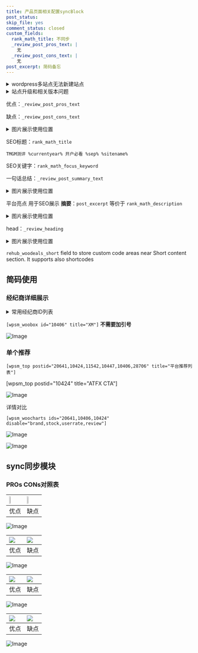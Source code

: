 ```yaml
---
title: 产品页面相关配置syncBlock
post_status: 
skip_file: yes
comment_status: closed
custom_fields:
  rank_math_title: 不同步
  _review_post_pros_text: |
    无
  _review_post_cons_text: |
    无
post_excerpt: 简码备忘
---
```

<details><summary>wordpress多站点无法新建站点</summary>

<li>和报错需要清理cookies一样的原因</li>
<li>wp-config.php里面<code>define( 'SUBDOMAIN_INSTALL', false );//子域名安装</code></li>
<li>新建子站点是用<code>define( 'SUBDOMAIN_INSTALL', true);//子域名安装</code> 完成以后，改成<code>false</code></li>
</details>

<details><summary>站点升级和相关版本问题</summary>

<p>wordpress：5.9.9
woocommerce：7.5.1
出现问题的地方：主题选项里面>><strong>Product layout >>compact style</strong></p>
<p>如何出现没有用过的字段 导致无法保存。先导出配置 然后进行修改，后面再次恢复即可。</p>
<p>出现部分字段无法显示时，需要返回默认布局后，对产品进行保存就好了。</p>
<p></p>
</details>

优点：`_review_post_pros_text`

缺点：`_review_post_cons_text`

<details><summary>图片展示使用位置</summary>

<img src="https://prod-files-secure.s3.us-west-2.amazonaws.com/39ed1227-6d7d-4570-be36-9ccd4a2c4241/f51d3d83-55d4-4bdf-9604-f37ec77ab556/Untitled.png?X-Amz-Algorithm=AWS4-HMAC-SHA256&X-Amz-Content-Sha256=UNSIGNED-PAYLOAD&X-Amz-Credential=ASIAZI2LB466U6HJXFIV%2F20250903%2Fus-west-2%2Fs3%2Faws4_request&X-Amz-Date=20250903T225522Z&X-Amz-Expires=3600&X-Amz-Security-Token=IQoJb3JpZ2luX2VjEOb%2F%2F%2F%2F%2F%2F%2F%2F%2F%2FwEaCXVzLXdlc3QtMiJHMEUCIHymcA29DDCef2UHXOrXVKFGK6x%2B1LnG%2FOwXqSSu%2FsrtAiEAiFoEwDQ9gEoSOeomf54FNrSIu22v4m3sImHWK%2FyXKyIq%2FwMITxAAGgw2Mzc0MjMxODM4MDUiDIX0SuhBpt09OgWisircA3SLvFJWLzJjfOWhzQUMk4pt0cCofp6gZiIuJpKk9%2Btt4o3TxIyRDxufb2JQL2EPVrrE22dFeaP8rIDs9yaisuIpBs4AitZfrh7pTAvc0RmzK3u%2B98%2FxrMGfLfCONtq%2BStq4SVsYVW%2FCbJqSPlti%2BuhLUbuxiGvRyZjwlS%2BpyVfm5uN51pzSIfemZtjtYQkrL%2BmgiKEMCcwoueqWoJpcgDgQCeijeyf3OnDB3m6ZAMtk6rSlJjUm8N9H5IRO8XcKhc166ZByEZdLZelrXSLGty619QXbgbxNTsiyhP1qsgeQ7AHEgmukIt%2F8JwGlWGJKrN6U2o1hfIRtguyrvOb19RAPcCt01dvA2WSpgVw%2Bf3wjm%2BishnVKG6HLz9ARhw0dbKRrIM1wfH2kjbYfTglwtq9BjP76PVZURPOHMfblqODyMKY9Ou%2F8KWFzmlDB7y8iI8wbdaoo1zCoX2lTdcSiUrQMWZVai70rFHugUXwHkPJaQnonCgrtffb%2BBCt3zRc8D5350BMz8u2J0%2BbTyT%2FQATkKjbt%2FFpyD306g6ScsvzHe3L%2BO7ZxlQXGxbNJIAX0dYxgUvyXwZtle0z3g90aA5eLXSZYDsPnBBrArpsuu9mOUjDSi3WHvJTOqHsOBMLH14sUGOqUBXZl2AgBmz4jqjUHsmrn5qbEOr2CtH0ZAzz0cX9oSJ30Ec%2BTPgxv2Vi72AGyOK6Yg%2FfjDYoMEjaUx6lRDNRJMUkoqTuSX5azVJYW4p5%2BtUDTo4q6ECLWkYgaYv0wStrRcOPiSLpXHp%2BJOE36mqoxZhoyecwy9a75KLFeBm%2BaJwSZrKxHZ2FCCOCtFlHomNUEKO%2BL9D2MehUqWFGP1PGtOXsOWNJBc&X-Amz-Signature=0c9659f37ffba9a81622b9074b38c6bf6cb0bc6a441dfbab9beabe611f52adde&X-Amz-SignedHeaders=host&x-amz-checksum-mode=ENABLED&x-id=GetObject" alt="Image">
</details>

SEO标题：`rank_math_title`

`TMGM测评 %currentyear% 开户必看 %sep% %sitename%`

SEO关键字：`rank_math_focus_keyword`

一句话总结：`_review_post_summary_text`

<details><summary>图片展示使用位置</summary>

<img src="https://prod-files-secure.s3.us-west-2.amazonaws.com/39ed1227-6d7d-4570-be36-9ccd4a2c4241/4b96a922-296c-4f4e-8630-d1c870cbce01/Untitled.png?X-Amz-Algorithm=AWS4-HMAC-SHA256&X-Amz-Content-Sha256=UNSIGNED-PAYLOAD&X-Amz-Credential=ASIAZI2LB4662ZV6L224%2F20250903%2Fus-west-2%2Fs3%2Faws4_request&X-Amz-Date=20250903T225522Z&X-Amz-Expires=3600&X-Amz-Security-Token=IQoJb3JpZ2luX2VjEOb%2F%2F%2F%2F%2F%2F%2F%2F%2F%2FwEaCXVzLXdlc3QtMiJGMEQCIHGVsPAEiGSGiNJ5w0H3ZoDuuENi%2BZqFupIvkfaPfYfOAiA1pdi%2FL1%2BjDMe8ajme%2B%2BeLMbOz%2F2eGEFPZpc5T0C0xEyr%2FAwhPEAAaDDYzNzQyMzE4MzgwNSIMOyu3m3GUwcMxKVQzKtwDBMsTcQ7elir0tI%2FFIia9lynwhIbMMh8jkf3Jn5tT%2BMZ05Ui4C%2FvS9darcG8MSQMed6WOm71TnANqMRLm2axG2KS6bZNPTTq1mWfBSlVF60ShW%2BV%2BvN3VNB%2Fd1nS5rn0siDModEWl2Oc0agU8CtRR3Vdoqjcyl%2FZNnNsuDTf12KR6b7JEcGbZRoDHdym2w8Vvwn3Hi1U7KNDqjy1mQvPgUIMoTIqkiQGjfZ166bPpJeNY1a0sNKdDiGrvW%2BsTqJpDNcoZIzl%2F%2BuhGHX8t9pMbQ58YpXpibvZWXDzY7JUVi7x6KUA1SMvUML9R236wptLAy7GtzSV0QuYY84VN7%2FWk4ZAOy8J4uqNcV7XOIWUn9vEE8o2uCBMCIZ7QBRyVPikjwcngV17cLg8oBTp3mOfHfBrO4NycD6vbTU1KgWuk%2FCbcrbYWvqZVilx9aIyuphC4lSWXumsMFTh5urSLLnxsIKoEDzJnK8Kq9zBCB1zlHgv90txkOSX8qBbubr48hCAtJk6nG1Nc1f5TXZ28DFnBhAoaNAakHhRU8lscEvSI3H1xl%2FFEiD0xWqellv6E%2BK2fsBWcFjBYTl%2F%2BUZ9B7VQ%2B5CWgf0ZTKgGeq5xtCqTjEaTFraokF2b4SJeDhkQw9%2FTixQY6pgHtFDHtia7ZiaHxOQtikj4APK8066fjQjflv3E41zDSGPg96KlR87V%2FP%2FEjuWYXKkikSlyw8Lx4YTRkMBJ3VtwPWTv5ScjUpbFb51amDnRnHFvM6g8owXQH7VAEpDkbfuVBDbtOTJP%2Fne%2F8u4KffJKXK5ZuKx07X%2BFoKfwY0yf0mGGWjldWm1i3iVBJgWjhZlu0sIGOxpLv6P2SK39n4hMgBi6NtUiX&X-Amz-Signature=26333785c09ccf6ce3a30dc8302ba52d254ea0d480eef29dbd668be734bedb51&X-Amz-SignedHeaders=host&x-amz-checksum-mode=ENABLED&x-id=GetObject" alt="Image">
</details>

平台亮点 用于SEO展示 **摘要**：`post_excerpt`  等价于 `rank_math_description`

<details><summary>图片展示使用位置</summary>

<img src="https://prod-files-secure.s3.us-west-2.amazonaws.com/39ed1227-6d7d-4570-be36-9ccd4a2c4241/1ee11f63-b60a-4dfe-a7a7-d58ff23b5d88/Untitled.png?X-Amz-Algorithm=AWS4-HMAC-SHA256&X-Amz-Content-Sha256=UNSIGNED-PAYLOAD&X-Amz-Credential=ASIAZI2LB466TSSX7Z3L%2F20250903%2Fus-west-2%2Fs3%2Faws4_request&X-Amz-Date=20250903T225522Z&X-Amz-Expires=3600&X-Amz-Security-Token=IQoJb3JpZ2luX2VjEOb%2F%2F%2F%2F%2F%2F%2F%2F%2F%2FwEaCXVzLXdlc3QtMiJIMEYCIQD86YtFnAuqWLyC6crGKYvKfMRqKK4lnM5P0LYbhKaEBgIhANQBzzOEvCrMrNX7PiVLta69hWnxS6FT22XcJTW5KYwjKv8DCE8QABoMNjM3NDIzMTgzODA1IgxF3g8%2B98iK0Duaelsq3AMmXPbcT6LDlPz5WGb0S86tTe3wWNKu%2FaNUyWLmYT4uvzjP%2F9GqhKGWbBtyPFT1lqKcW5sbh76DfLn%2Fz8CzcO6%2B9JY1ePESt0OdvkOBJtWtuPhjMAJ4lO2UaKjG8NiZhkWvB3ftvSkwM9sJJ89JQ0Ph7Cl%2BmGl776Hvpuv6H5FikN5SG%2BOiKPJFXYbnH3U5XLxwghBWLj%2B2NlhLLX%2F5M1x84gr2t%2BoO7jzsgc%2BMKD7e4%2BhIB1mJeTvNgojpZ4tL803q%2FXKK7d78%2FxRnZHTMKNbrP4bXdmaL%2FUEqnT%2BpkN2QV42EmpjX4Pvgt1eTzbqnlCI4cF1Isq7WNi1yVD%2FjcIDV1PkL%2Blxe7lFHhmqT%2F0ILvpYgVpwdsIqD6pZG3E%2F5lZWp%2BEI16Dtmevz0VPifW855pftHiaGmNXFzlA8sFkTJdenvOiCASQa1ECRiJhP39Its6OvU705ELo%2FHirDNiNF0MhyJnqMDw%2FLcJI0Qhzq%2FPNXmB2LzXH2p2YCEdKFUUDDA4I3NqtZrcLuzKOcdLXBf5jEz3M778H3HG4DRVkmrjTxrljQdxOgoW0NgPW%2Fh7oxaZrwQnIRAMZ9Kto0JyUg05afU0%2BUMBIUDz5AfU9dxXFmIK2mL6KJC47BcsjDI9eLFBjqkARjsZuawdvveNMG2iOlukGBqmJO4iyMEI%2BDUyAcwzRBSPi%2Fg1yKVa%2BTuF2WeFkEJx%2Bp6y4ba19ILt%2FH3Dom2rlJihZuyEYuA7hz9fGL1hAlHe2rWo%2FK5MEJnOUhW5IDC06HHUMI9GkLhqpigEuZg4x1mSD7mk60T9uloLq5PusypWKUgsCBobfoX%2F1%2FeglFKOgFUNQcfqYpbOst0Ydz4UYHG99%2F8&X-Amz-Signature=7659ce15bc08092ad78f6482427f3b358a024e72d43c5b99acfe51e9f2b427f1&X-Amz-SignedHeaders=host&x-amz-checksum-mode=ENABLED&x-id=GetObject" alt="Image">
<img src="https://prod-files-secure.s3.us-west-2.amazonaws.com/39ed1227-6d7d-4570-be36-9ccd4a2c4241/ad4118b5-78d8-4fbe-801e-3b29b5d99c01/Untitled.png?X-Amz-Algorithm=AWS4-HMAC-SHA256&X-Amz-Content-Sha256=UNSIGNED-PAYLOAD&X-Amz-Credential=ASIAZI2LB466TSSX7Z3L%2F20250903%2Fus-west-2%2Fs3%2Faws4_request&X-Amz-Date=20250903T225522Z&X-Amz-Expires=3600&X-Amz-Security-Token=IQoJb3JpZ2luX2VjEOb%2F%2F%2F%2F%2F%2F%2F%2F%2F%2FwEaCXVzLXdlc3QtMiJIMEYCIQD86YtFnAuqWLyC6crGKYvKfMRqKK4lnM5P0LYbhKaEBgIhANQBzzOEvCrMrNX7PiVLta69hWnxS6FT22XcJTW5KYwjKv8DCE8QABoMNjM3NDIzMTgzODA1IgxF3g8%2B98iK0Duaelsq3AMmXPbcT6LDlPz5WGb0S86tTe3wWNKu%2FaNUyWLmYT4uvzjP%2F9GqhKGWbBtyPFT1lqKcW5sbh76DfLn%2Fz8CzcO6%2B9JY1ePESt0OdvkOBJtWtuPhjMAJ4lO2UaKjG8NiZhkWvB3ftvSkwM9sJJ89JQ0Ph7Cl%2BmGl776Hvpuv6H5FikN5SG%2BOiKPJFXYbnH3U5XLxwghBWLj%2B2NlhLLX%2F5M1x84gr2t%2BoO7jzsgc%2BMKD7e4%2BhIB1mJeTvNgojpZ4tL803q%2FXKK7d78%2FxRnZHTMKNbrP4bXdmaL%2FUEqnT%2BpkN2QV42EmpjX4Pvgt1eTzbqnlCI4cF1Isq7WNi1yVD%2FjcIDV1PkL%2Blxe7lFHhmqT%2F0ILvpYgVpwdsIqD6pZG3E%2F5lZWp%2BEI16Dtmevz0VPifW855pftHiaGmNXFzlA8sFkTJdenvOiCASQa1ECRiJhP39Its6OvU705ELo%2FHirDNiNF0MhyJnqMDw%2FLcJI0Qhzq%2FPNXmB2LzXH2p2YCEdKFUUDDA4I3NqtZrcLuzKOcdLXBf5jEz3M778H3HG4DRVkmrjTxrljQdxOgoW0NgPW%2Fh7oxaZrwQnIRAMZ9Kto0JyUg05afU0%2BUMBIUDz5AfU9dxXFmIK2mL6KJC47BcsjDI9eLFBjqkARjsZuawdvveNMG2iOlukGBqmJO4iyMEI%2BDUyAcwzRBSPi%2Fg1yKVa%2BTuF2WeFkEJx%2Bp6y4ba19ILt%2FH3Dom2rlJihZuyEYuA7hz9fGL1hAlHe2rWo%2FK5MEJnOUhW5IDC06HHUMI9GkLhqpigEuZg4x1mSD7mk60T9uloLq5PusypWKUgsCBobfoX%2F1%2FeglFKOgFUNQcfqYpbOst0Ydz4UYHG99%2F8&X-Amz-Signature=e70923f0ea1038e874600074e377e50ff82d80819af24f4eb828b90d0f875df8&X-Amz-SignedHeaders=host&x-amz-checksum-mode=ENABLED&x-id=GetObject" alt="Image">
<img src="https://prod-files-secure.s3.us-west-2.amazonaws.com/39ed1227-6d7d-4570-be36-9ccd4a2c4241/a38cf7c9-a79c-4b64-9e94-13589fe0758b/Untitled.png?X-Amz-Algorithm=AWS4-HMAC-SHA256&X-Amz-Content-Sha256=UNSIGNED-PAYLOAD&X-Amz-Credential=ASIAZI2LB466TSSX7Z3L%2F20250903%2Fus-west-2%2Fs3%2Faws4_request&X-Amz-Date=20250903T225522Z&X-Amz-Expires=3600&X-Amz-Security-Token=IQoJb3JpZ2luX2VjEOb%2F%2F%2F%2F%2F%2F%2F%2F%2F%2FwEaCXVzLXdlc3QtMiJIMEYCIQD86YtFnAuqWLyC6crGKYvKfMRqKK4lnM5P0LYbhKaEBgIhANQBzzOEvCrMrNX7PiVLta69hWnxS6FT22XcJTW5KYwjKv8DCE8QABoMNjM3NDIzMTgzODA1IgxF3g8%2B98iK0Duaelsq3AMmXPbcT6LDlPz5WGb0S86tTe3wWNKu%2FaNUyWLmYT4uvzjP%2F9GqhKGWbBtyPFT1lqKcW5sbh76DfLn%2Fz8CzcO6%2B9JY1ePESt0OdvkOBJtWtuPhjMAJ4lO2UaKjG8NiZhkWvB3ftvSkwM9sJJ89JQ0Ph7Cl%2BmGl776Hvpuv6H5FikN5SG%2BOiKPJFXYbnH3U5XLxwghBWLj%2B2NlhLLX%2F5M1x84gr2t%2BoO7jzsgc%2BMKD7e4%2BhIB1mJeTvNgojpZ4tL803q%2FXKK7d78%2FxRnZHTMKNbrP4bXdmaL%2FUEqnT%2BpkN2QV42EmpjX4Pvgt1eTzbqnlCI4cF1Isq7WNi1yVD%2FjcIDV1PkL%2Blxe7lFHhmqT%2F0ILvpYgVpwdsIqD6pZG3E%2F5lZWp%2BEI16Dtmevz0VPifW855pftHiaGmNXFzlA8sFkTJdenvOiCASQa1ECRiJhP39Its6OvU705ELo%2FHirDNiNF0MhyJnqMDw%2FLcJI0Qhzq%2FPNXmB2LzXH2p2YCEdKFUUDDA4I3NqtZrcLuzKOcdLXBf5jEz3M778H3HG4DRVkmrjTxrljQdxOgoW0NgPW%2Fh7oxaZrwQnIRAMZ9Kto0JyUg05afU0%2BUMBIUDz5AfU9dxXFmIK2mL6KJC47BcsjDI9eLFBjqkARjsZuawdvveNMG2iOlukGBqmJO4iyMEI%2BDUyAcwzRBSPi%2Fg1yKVa%2BTuF2WeFkEJx%2Bp6y4ba19ILt%2FH3Dom2rlJihZuyEYuA7hz9fGL1hAlHe2rWo%2FK5MEJnOUhW5IDC06HHUMI9GkLhqpigEuZg4x1mSD7mk60T9uloLq5PusypWKUgsCBobfoX%2F1%2FeglFKOgFUNQcfqYpbOst0Ydz4UYHG99%2F8&X-Amz-Signature=118a17a6ab67c9ecdb8ae9ae52826732443f98c8f1948d8f7632fb4f7bdf6479&X-Amz-SignedHeaders=host&x-amz-checksum-mode=ENABLED&x-id=GetObject" alt="Image">
<img src="https://prod-files-secure.s3.us-west-2.amazonaws.com/39ed1227-6d7d-4570-be36-9ccd4a2c4241/7da6fc1e-d2ac-42ae-8c75-cb5749aa18f6/Untitled.png?X-Amz-Algorithm=AWS4-HMAC-SHA256&X-Amz-Content-Sha256=UNSIGNED-PAYLOAD&X-Amz-Credential=ASIAZI2LB466TSSX7Z3L%2F20250903%2Fus-west-2%2Fs3%2Faws4_request&X-Amz-Date=20250903T225522Z&X-Amz-Expires=3600&X-Amz-Security-Token=IQoJb3JpZ2luX2VjEOb%2F%2F%2F%2F%2F%2F%2F%2F%2F%2FwEaCXVzLXdlc3QtMiJIMEYCIQD86YtFnAuqWLyC6crGKYvKfMRqKK4lnM5P0LYbhKaEBgIhANQBzzOEvCrMrNX7PiVLta69hWnxS6FT22XcJTW5KYwjKv8DCE8QABoMNjM3NDIzMTgzODA1IgxF3g8%2B98iK0Duaelsq3AMmXPbcT6LDlPz5WGb0S86tTe3wWNKu%2FaNUyWLmYT4uvzjP%2F9GqhKGWbBtyPFT1lqKcW5sbh76DfLn%2Fz8CzcO6%2B9JY1ePESt0OdvkOBJtWtuPhjMAJ4lO2UaKjG8NiZhkWvB3ftvSkwM9sJJ89JQ0Ph7Cl%2BmGl776Hvpuv6H5FikN5SG%2BOiKPJFXYbnH3U5XLxwghBWLj%2B2NlhLLX%2F5M1x84gr2t%2BoO7jzsgc%2BMKD7e4%2BhIB1mJeTvNgojpZ4tL803q%2FXKK7d78%2FxRnZHTMKNbrP4bXdmaL%2FUEqnT%2BpkN2QV42EmpjX4Pvgt1eTzbqnlCI4cF1Isq7WNi1yVD%2FjcIDV1PkL%2Blxe7lFHhmqT%2F0ILvpYgVpwdsIqD6pZG3E%2F5lZWp%2BEI16Dtmevz0VPifW855pftHiaGmNXFzlA8sFkTJdenvOiCASQa1ECRiJhP39Its6OvU705ELo%2FHirDNiNF0MhyJnqMDw%2FLcJI0Qhzq%2FPNXmB2LzXH2p2YCEdKFUUDDA4I3NqtZrcLuzKOcdLXBf5jEz3M778H3HG4DRVkmrjTxrljQdxOgoW0NgPW%2Fh7oxaZrwQnIRAMZ9Kto0JyUg05afU0%2BUMBIUDz5AfU9dxXFmIK2mL6KJC47BcsjDI9eLFBjqkARjsZuawdvveNMG2iOlukGBqmJO4iyMEI%2BDUyAcwzRBSPi%2Fg1yKVa%2BTuF2WeFkEJx%2Bp6y4ba19ILt%2FH3Dom2rlJihZuyEYuA7hz9fGL1hAlHe2rWo%2FK5MEJnOUhW5IDC06HHUMI9GkLhqpigEuZg4x1mSD7mk60T9uloLq5PusypWKUgsCBobfoX%2F1%2FeglFKOgFUNQcfqYpbOst0Ydz4UYHG99%2F8&X-Amz-Signature=7f93f9ad0f5f495f878d852cfdb58008f914f55d9e3554ab25c57d65f1a72be8&X-Amz-SignedHeaders=host&x-amz-checksum-mode=ENABLED&x-id=GetObject" alt="Image">
<img src="https://prod-files-secure.s3.us-west-2.amazonaws.com/39ed1227-6d7d-4570-be36-9ccd4a2c4241/7e97f40a-eaee-47f5-b2f9-475f96808fa7/Untitled.png?X-Amz-Algorithm=AWS4-HMAC-SHA256&X-Amz-Content-Sha256=UNSIGNED-PAYLOAD&X-Amz-Credential=ASIAZI2LB466TSSX7Z3L%2F20250903%2Fus-west-2%2Fs3%2Faws4_request&X-Amz-Date=20250903T225522Z&X-Amz-Expires=3600&X-Amz-Security-Token=IQoJb3JpZ2luX2VjEOb%2F%2F%2F%2F%2F%2F%2F%2F%2F%2FwEaCXVzLXdlc3QtMiJIMEYCIQD86YtFnAuqWLyC6crGKYvKfMRqKK4lnM5P0LYbhKaEBgIhANQBzzOEvCrMrNX7PiVLta69hWnxS6FT22XcJTW5KYwjKv8DCE8QABoMNjM3NDIzMTgzODA1IgxF3g8%2B98iK0Duaelsq3AMmXPbcT6LDlPz5WGb0S86tTe3wWNKu%2FaNUyWLmYT4uvzjP%2F9GqhKGWbBtyPFT1lqKcW5sbh76DfLn%2Fz8CzcO6%2B9JY1ePESt0OdvkOBJtWtuPhjMAJ4lO2UaKjG8NiZhkWvB3ftvSkwM9sJJ89JQ0Ph7Cl%2BmGl776Hvpuv6H5FikN5SG%2BOiKPJFXYbnH3U5XLxwghBWLj%2B2NlhLLX%2F5M1x84gr2t%2BoO7jzsgc%2BMKD7e4%2BhIB1mJeTvNgojpZ4tL803q%2FXKK7d78%2FxRnZHTMKNbrP4bXdmaL%2FUEqnT%2BpkN2QV42EmpjX4Pvgt1eTzbqnlCI4cF1Isq7WNi1yVD%2FjcIDV1PkL%2Blxe7lFHhmqT%2F0ILvpYgVpwdsIqD6pZG3E%2F5lZWp%2BEI16Dtmevz0VPifW855pftHiaGmNXFzlA8sFkTJdenvOiCASQa1ECRiJhP39Its6OvU705ELo%2FHirDNiNF0MhyJnqMDw%2FLcJI0Qhzq%2FPNXmB2LzXH2p2YCEdKFUUDDA4I3NqtZrcLuzKOcdLXBf5jEz3M778H3HG4DRVkmrjTxrljQdxOgoW0NgPW%2Fh7oxaZrwQnIRAMZ9Kto0JyUg05afU0%2BUMBIUDz5AfU9dxXFmIK2mL6KJC47BcsjDI9eLFBjqkARjsZuawdvveNMG2iOlukGBqmJO4iyMEI%2BDUyAcwzRBSPi%2Fg1yKVa%2BTuF2WeFkEJx%2Bp6y4ba19ILt%2FH3Dom2rlJihZuyEYuA7hz9fGL1hAlHe2rWo%2FK5MEJnOUhW5IDC06HHUMI9GkLhqpigEuZg4x1mSD7mk60T9uloLq5PusypWKUgsCBobfoX%2F1%2FeglFKOgFUNQcfqYpbOst0Ydz4UYHG99%2F8&X-Amz-Signature=0177ebcc2867373147fe85b8a00af9828949ca80c95601bbbd27db0e2405ef62&X-Amz-SignedHeaders=host&x-amz-checksum-mode=ENABLED&x-id=GetObject" alt="Image">
</details>

head：`_review_heading`

<details><summary>图片展示使用位置</summary>

<img src="https://prod-files-secure.s3.us-west-2.amazonaws.com/39ed1227-6d7d-4570-be36-9ccd4a2c4241/3a4650ad-9887-415c-889a-edd51fa54f27/Untitled.png?X-Amz-Algorithm=AWS4-HMAC-SHA256&X-Amz-Content-Sha256=UNSIGNED-PAYLOAD&X-Amz-Credential=ASIAZI2LB466XJB4J4KH%2F20250903%2Fus-west-2%2Fs3%2Faws4_request&X-Amz-Date=20250903T225523Z&X-Amz-Expires=3600&X-Amz-Security-Token=IQoJb3JpZ2luX2VjEOb%2F%2F%2F%2F%2F%2F%2F%2F%2F%2FwEaCXVzLXdlc3QtMiJHMEUCIEFQBKkM364ShAKPFR7ds2KHNFhwywhFMQ6AMrmKGtO%2FAiEAyUaahrkhXI5pSg%2FecU%2FF605eSq8ebg9wCvVeR1hj14Iq%2FwMITxAAGgw2Mzc0MjMxODM4MDUiDAk50H1ZZSq3PiAAUyrcA3Kbg4ypwgDeIDlyvcou0J1A58J2lRVppcdvOmMpsd2v8zlt7%2FCyl67a6%2BTEZUw9YGlavqAQtVt3knPsDCH2w8Fsp2HYtX5WqRbw3IkeCr52dDOKJ0lyEax7QUVBJZLwf5P%2Fnb1ABq8XLIrX4N%2BBQFZ8MxrmBExem1nBFtvpRfMzWD5z16VRPCkx9Y39mY9h7SbFCW8QlBmWStG3nuWLGy9PrnqH%2Bdk6jGk9bok9HqKHXsXClA3oSicedtbzKAl8vKSCUSjo5ms434wQnERyyA2afubrLdowDtzUNnxLoMJPjqnj6JZ4teA%2FP40mhmBEoG0TmLNz4gIYqTxFTJDV0%2FweFlWRLPQDl4ncxPDgWA7EHi2LqyIF2GsNvXzXjUzE%2B6hfIvcguZzvubs9kcXqJAkRzSzfFW12iuHZTaqOptp3uHmgOpt3Y0RMIhmIhTXUIarwuAEAHdlA7G%2FfnNZok3oDfb3nRqfXgLyK2hdc%2B%2B3PCfbffoP7wrALQLuzp1kejLESVg6gbQ0aDv6eLCzZcgpTBgz0PP3Yf5tbrNSrE0i9nJ%2BSgbSBkGedIQQ%2BSSmBG6wS2ZmyEs2Q4WXKuPe8Fo8B3H8XdE16fOlMkbktGj00wEcwMDT5r5E%2BFDc3MMv14sUGOqUBKQ05LsQ7A8QoCSvwiQd1c08UaWRejyNK9R2rRib7qepE7iK4Ei%2Bv3j66FM6iBhnlaLE%2Facq58lFdMFFlWn%2F2O%2FIDTmiEdNK77RiSxhIYubnarcJrsiPuQhrUtdXLwIz9OVsypjfeXfiSTaOrWl6LvgqDqkrjk5602eg%2B3XMevgUQoHgCFFD0yX5N0tDlWZtsOoYXtwYP7GD8kczgEnivulAZL72L&X-Amz-Signature=b240c264638961b54b200d0dfec4831ad871c45eaea42242b426c821b22a6f45&X-Amz-SignedHeaders=host&x-amz-checksum-mode=ENABLED&x-id=GetObject" alt="Image">
</details>

`rehub_woodeals_short`	field to store custom code areas near Short content section. It supports also shortcodes



## 简码使用

### 经纪商详细展示

<details><summary>常用经纪商ID列表</summary>

<pre><code class="php">嘉盛 ===> 20641  [wpsm_woobox id="20641" title="嘉盛"]
易信easymarkets ===> 11542  [wpsm_woobox id="11542" title="易信easymarkets"]
ATFX外汇 ===> 10424  [wpsm_woobox id="10424" title="ATFX"]
XM ===> 10406  [wpsm_woobox id="10406" title="XM"]
TMGM ===> 29622  [wpsm_woobox id="29622" title="TMGM"]
HYCM ===> 10447  [wpsm_woobox id="10447" title="HYCM"]
fpmarkets澳福外汇 ===> 20639  [wpsm_woobox id="20639" title="fpmarkets澳福外汇"]</code></pre>
</details>

`[wpsm_woobox id="10406" title="XM"]` **不需要加引号**

![Image](https://prod-files-secure.s3.us-west-2.amazonaws.com/39ed1227-6d7d-4570-be36-9ccd4a2c4241/4f898f9d-0fa7-4e43-acd3-ac6bc7be575a/Untitled.png?X-Amz-Algorithm=AWS4-HMAC-SHA256&X-Amz-Content-Sha256=UNSIGNED-PAYLOAD&X-Amz-Credential=ASIAZI2LB4667C3D62KJ%2F20250903%2Fus-west-2%2Fs3%2Faws4_request&X-Amz-Date=20250903T225519Z&X-Amz-Expires=3600&X-Amz-Security-Token=IQoJb3JpZ2luX2VjEOb%2F%2F%2F%2F%2F%2F%2F%2F%2F%2FwEaCXVzLXdlc3QtMiJIMEYCIQCSWnSKF8ejTStf5s%2BrmryfLKdARWPt0rfiSLAnDBRWFQIhAPmK4%2BkaoAvKA3lP08oaeP9K30e4rYd8ZyqzTQwIoXQiKv8DCE8QABoMNjM3NDIzMTgzODA1IgwxlaEP%2FgcI5fcxYqYq3APkErdqICcyRMhkoj0DZCv061CU6Q%2BYdH3D41dx4AfHXcaUKWSdY0BpFxkreBMvpB5QWfC%2BaT5fLWagWQS7hgfS1OSppuhGDRDyH0QojdtgtuIM4rsbzAyOGyCD1uQyS5nll1yMZTMoWm5iAJwHd7IGIKKOuK71V65u%2FfHtRy%2FcP6TtdEf547mWPe2IGFLCNehgKZaGC8Enyc1LczjBTGoH2uSprSVAeRTzbX2rWt4fJFuN57SAUEfzDotOBXpL%2B4R8y50forXN6tN%2FWW6b1XBiFUNLPBPi%2BDGhv1IzlB2aqv740FciLQtyV8cRnXPyVXnqbIqQvPpIikz3mnuobDx4mIgc%2FejzArX8seVPMIe23fD8ZcntgMNmHFsJBtanOArOUrEcO7l5jC2Ct6JcsfM2OtxQEOn1iGubFWrLKIiI1EzamSqabfbDuKcIv2R4jGrKJcO%2Bky9iIXCkIEEEoPMpKwdI%2Faxp7iNAyXkHPV7%2F02F9v%2FIDs5LdKPHFwG8ZHmArhAQDqvDBtlOsevNtDVtLkJPV0CRu6o3TzTT%2B3SBJ7N0fnhkvqAQej7lML5uSI2hrkwUgwBZjAdLUOK11VdsK4zP%2Be2nlUp7XYHYM8PL1XvdZKffBZwRB6HjGAjC69eLFBjqkAVDOB8FdkT8m9ni8dvrDjg70OgN4fYVv1itQSe4%2BBQ0ewDlCGKjjof%2Byq2M3s7iXFlfyZvwrwLF0YoGa2GviRWIH73AV7%2FRePJGhA4DFgiFxiV%2B2a5w2w7ElFCiPE1RTN7vXev7rBYNuHUsCvnxFC3%2B0L9D47TqBqnc7jXXkfFZghKbpg2gGwuRAjEhrrPh8HmSoHfLj%2BO2mwgtjoIJFHHkzpCFi&X-Amz-Signature=722317b4f813c980a82aa5598464ac9230fc5da0fa87f62b7c47c0e374f905d3&X-Amz-SignedHeaders=host&x-amz-checksum-mode=ENABLED&x-id=GetObject)

### 单个推荐
`[wpsm_top postid="20641,10424,11542,10447,10406,28706" title="平台推荐列表"]`

[wpsm_top postid="10424" title="ATFX CTA"]

![Image](https://prod-files-secure.s3.us-west-2.amazonaws.com/39ed1227-6d7d-4570-be36-9ccd4a2c4241/5ac620dc-51a8-48b6-b55d-91f47299193c/Untitled.png?X-Amz-Algorithm=AWS4-HMAC-SHA256&X-Amz-Content-Sha256=UNSIGNED-PAYLOAD&X-Amz-Credential=ASIAZI2LB4667C3D62KJ%2F20250903%2Fus-west-2%2Fs3%2Faws4_request&X-Amz-Date=20250903T225519Z&X-Amz-Expires=3600&X-Amz-Security-Token=IQoJb3JpZ2luX2VjEOb%2F%2F%2F%2F%2F%2F%2F%2F%2F%2FwEaCXVzLXdlc3QtMiJIMEYCIQCSWnSKF8ejTStf5s%2BrmryfLKdARWPt0rfiSLAnDBRWFQIhAPmK4%2BkaoAvKA3lP08oaeP9K30e4rYd8ZyqzTQwIoXQiKv8DCE8QABoMNjM3NDIzMTgzODA1IgwxlaEP%2FgcI5fcxYqYq3APkErdqICcyRMhkoj0DZCv061CU6Q%2BYdH3D41dx4AfHXcaUKWSdY0BpFxkreBMvpB5QWfC%2BaT5fLWagWQS7hgfS1OSppuhGDRDyH0QojdtgtuIM4rsbzAyOGyCD1uQyS5nll1yMZTMoWm5iAJwHd7IGIKKOuK71V65u%2FfHtRy%2FcP6TtdEf547mWPe2IGFLCNehgKZaGC8Enyc1LczjBTGoH2uSprSVAeRTzbX2rWt4fJFuN57SAUEfzDotOBXpL%2B4R8y50forXN6tN%2FWW6b1XBiFUNLPBPi%2BDGhv1IzlB2aqv740FciLQtyV8cRnXPyVXnqbIqQvPpIikz3mnuobDx4mIgc%2FejzArX8seVPMIe23fD8ZcntgMNmHFsJBtanOArOUrEcO7l5jC2Ct6JcsfM2OtxQEOn1iGubFWrLKIiI1EzamSqabfbDuKcIv2R4jGrKJcO%2Bky9iIXCkIEEEoPMpKwdI%2Faxp7iNAyXkHPV7%2F02F9v%2FIDs5LdKPHFwG8ZHmArhAQDqvDBtlOsevNtDVtLkJPV0CRu6o3TzTT%2B3SBJ7N0fnhkvqAQej7lML5uSI2hrkwUgwBZjAdLUOK11VdsK4zP%2Be2nlUp7XYHYM8PL1XvdZKffBZwRB6HjGAjC69eLFBjqkAVDOB8FdkT8m9ni8dvrDjg70OgN4fYVv1itQSe4%2BBQ0ewDlCGKjjof%2Byq2M3s7iXFlfyZvwrwLF0YoGa2GviRWIH73AV7%2FRePJGhA4DFgiFxiV%2B2a5w2w7ElFCiPE1RTN7vXev7rBYNuHUsCvnxFC3%2B0L9D47TqBqnc7jXXkfFZghKbpg2gGwuRAjEhrrPh8HmSoHfLj%2BO2mwgtjoIJFHHkzpCFi&X-Amz-Signature=93d5a94f7268c0181a7064c6b57bde5d41e31f29accbf229a1dd3157e42062d0&X-Amz-SignedHeaders=host&x-amz-checksum-mode=ENABLED&x-id=GetObject)

详情对比

`[wpsm_woocharts ids="20641,10406,10424" disable="brand,stock,userrate,review"]`

![Image](https://prod-files-secure.s3.us-west-2.amazonaws.com/39ed1227-6d7d-4570-be36-9ccd4a2c4241/bf3ba45f-b9f3-4295-8aef-b4a495fd25f4/Untitled.png?X-Amz-Algorithm=AWS4-HMAC-SHA256&X-Amz-Content-Sha256=UNSIGNED-PAYLOAD&X-Amz-Credential=ASIAZI2LB4667C3D62KJ%2F20250903%2Fus-west-2%2Fs3%2Faws4_request&X-Amz-Date=20250903T225520Z&X-Amz-Expires=3600&X-Amz-Security-Token=IQoJb3JpZ2luX2VjEOb%2F%2F%2F%2F%2F%2F%2F%2F%2F%2FwEaCXVzLXdlc3QtMiJIMEYCIQCSWnSKF8ejTStf5s%2BrmryfLKdARWPt0rfiSLAnDBRWFQIhAPmK4%2BkaoAvKA3lP08oaeP9K30e4rYd8ZyqzTQwIoXQiKv8DCE8QABoMNjM3NDIzMTgzODA1IgwxlaEP%2FgcI5fcxYqYq3APkErdqICcyRMhkoj0DZCv061CU6Q%2BYdH3D41dx4AfHXcaUKWSdY0BpFxkreBMvpB5QWfC%2BaT5fLWagWQS7hgfS1OSppuhGDRDyH0QojdtgtuIM4rsbzAyOGyCD1uQyS5nll1yMZTMoWm5iAJwHd7IGIKKOuK71V65u%2FfHtRy%2FcP6TtdEf547mWPe2IGFLCNehgKZaGC8Enyc1LczjBTGoH2uSprSVAeRTzbX2rWt4fJFuN57SAUEfzDotOBXpL%2B4R8y50forXN6tN%2FWW6b1XBiFUNLPBPi%2BDGhv1IzlB2aqv740FciLQtyV8cRnXPyVXnqbIqQvPpIikz3mnuobDx4mIgc%2FejzArX8seVPMIe23fD8ZcntgMNmHFsJBtanOArOUrEcO7l5jC2Ct6JcsfM2OtxQEOn1iGubFWrLKIiI1EzamSqabfbDuKcIv2R4jGrKJcO%2Bky9iIXCkIEEEoPMpKwdI%2Faxp7iNAyXkHPV7%2F02F9v%2FIDs5LdKPHFwG8ZHmArhAQDqvDBtlOsevNtDVtLkJPV0CRu6o3TzTT%2B3SBJ7N0fnhkvqAQej7lML5uSI2hrkwUgwBZjAdLUOK11VdsK4zP%2Be2nlUp7XYHYM8PL1XvdZKffBZwRB6HjGAjC69eLFBjqkAVDOB8FdkT8m9ni8dvrDjg70OgN4fYVv1itQSe4%2BBQ0ewDlCGKjjof%2Byq2M3s7iXFlfyZvwrwLF0YoGa2GviRWIH73AV7%2FRePJGhA4DFgiFxiV%2B2a5w2w7ElFCiPE1RTN7vXev7rBYNuHUsCvnxFC3%2B0L9D47TqBqnc7jXXkfFZghKbpg2gGwuRAjEhrrPh8HmSoHfLj%2BO2mwgtjoIJFHHkzpCFi&X-Amz-Signature=a0131679514243a3d38c46df1ff461a96a07232387c5104ba5e79ecd00207b0e&X-Amz-SignedHeaders=host&x-amz-checksum-mode=ENABLED&x-id=GetObject)

![Image](https://prod-files-secure.s3.us-west-2.amazonaws.com/39ed1227-6d7d-4570-be36-9ccd4a2c4241/30bc56ef-f383-4b48-9768-2ebc9e436ec0/Untitled.png?X-Amz-Algorithm=AWS4-HMAC-SHA256&X-Amz-Content-Sha256=UNSIGNED-PAYLOAD&X-Amz-Credential=ASIAZI2LB4667C3D62KJ%2F20250903%2Fus-west-2%2Fs3%2Faws4_request&X-Amz-Date=20250903T225520Z&X-Amz-Expires=3600&X-Amz-Security-Token=IQoJb3JpZ2luX2VjEOb%2F%2F%2F%2F%2F%2F%2F%2F%2F%2FwEaCXVzLXdlc3QtMiJIMEYCIQCSWnSKF8ejTStf5s%2BrmryfLKdARWPt0rfiSLAnDBRWFQIhAPmK4%2BkaoAvKA3lP08oaeP9K30e4rYd8ZyqzTQwIoXQiKv8DCE8QABoMNjM3NDIzMTgzODA1IgwxlaEP%2FgcI5fcxYqYq3APkErdqICcyRMhkoj0DZCv061CU6Q%2BYdH3D41dx4AfHXcaUKWSdY0BpFxkreBMvpB5QWfC%2BaT5fLWagWQS7hgfS1OSppuhGDRDyH0QojdtgtuIM4rsbzAyOGyCD1uQyS5nll1yMZTMoWm5iAJwHd7IGIKKOuK71V65u%2FfHtRy%2FcP6TtdEf547mWPe2IGFLCNehgKZaGC8Enyc1LczjBTGoH2uSprSVAeRTzbX2rWt4fJFuN57SAUEfzDotOBXpL%2B4R8y50forXN6tN%2FWW6b1XBiFUNLPBPi%2BDGhv1IzlB2aqv740FciLQtyV8cRnXPyVXnqbIqQvPpIikz3mnuobDx4mIgc%2FejzArX8seVPMIe23fD8ZcntgMNmHFsJBtanOArOUrEcO7l5jC2Ct6JcsfM2OtxQEOn1iGubFWrLKIiI1EzamSqabfbDuKcIv2R4jGrKJcO%2Bky9iIXCkIEEEoPMpKwdI%2Faxp7iNAyXkHPV7%2F02F9v%2FIDs5LdKPHFwG8ZHmArhAQDqvDBtlOsevNtDVtLkJPV0CRu6o3TzTT%2B3SBJ7N0fnhkvqAQej7lML5uSI2hrkwUgwBZjAdLUOK11VdsK4zP%2Be2nlUp7XYHYM8PL1XvdZKffBZwRB6HjGAjC69eLFBjqkAVDOB8FdkT8m9ni8dvrDjg70OgN4fYVv1itQSe4%2BBQ0ewDlCGKjjof%2Byq2M3s7iXFlfyZvwrwLF0YoGa2GviRWIH73AV7%2FRePJGhA4DFgiFxiV%2B2a5w2w7ElFCiPE1RTN7vXev7rBYNuHUsCvnxFC3%2B0L9D47TqBqnc7jXXkfFZghKbpg2gGwuRAjEhrrPh8HmSoHfLj%2BO2mwgtjoIJFHHkzpCFi&X-Amz-Signature=e40552a66da68cca327efb1c5e437b915fc2008f4c9046e74efbde05bb4c2c66&X-Amz-SignedHeaders=host&x-amz-checksum-mode=ENABLED&x-id=GetObject)

## sync同步模块

### PROs CONs对照表

| <img src="https://cdn.ifttt.fun/gh/jarlin8/OSS@main/icons/customize/pros.svg" height="auto" width="37.3%"> | <img src="https://cdn.ifttt.fun/gh/jarlin8/OSS@main/icons/customize/cons.svg" height="auto" width="28.8%"> |
| :--- | :--- |
| 优点 | 缺点 |

![Image](https://prod-files-secure.s3.us-west-2.amazonaws.com/39ed1227-6d7d-4570-be36-9ccd4a2c4241/8742b755-dfb5-4004-9a5f-d6e561664bd8/Untitled.png?X-Amz-Algorithm=AWS4-HMAC-SHA256&X-Amz-Content-Sha256=UNSIGNED-PAYLOAD&X-Amz-Credential=ASIAZI2LB4667C3D62KJ%2F20250903%2Fus-west-2%2Fs3%2Faws4_request&X-Amz-Date=20250903T225520Z&X-Amz-Expires=3600&X-Amz-Security-Token=IQoJb3JpZ2luX2VjEOb%2F%2F%2F%2F%2F%2F%2F%2F%2F%2FwEaCXVzLXdlc3QtMiJIMEYCIQCSWnSKF8ejTStf5s%2BrmryfLKdARWPt0rfiSLAnDBRWFQIhAPmK4%2BkaoAvKA3lP08oaeP9K30e4rYd8ZyqzTQwIoXQiKv8DCE8QABoMNjM3NDIzMTgzODA1IgwxlaEP%2FgcI5fcxYqYq3APkErdqICcyRMhkoj0DZCv061CU6Q%2BYdH3D41dx4AfHXcaUKWSdY0BpFxkreBMvpB5QWfC%2BaT5fLWagWQS7hgfS1OSppuhGDRDyH0QojdtgtuIM4rsbzAyOGyCD1uQyS5nll1yMZTMoWm5iAJwHd7IGIKKOuK71V65u%2FfHtRy%2FcP6TtdEf547mWPe2IGFLCNehgKZaGC8Enyc1LczjBTGoH2uSprSVAeRTzbX2rWt4fJFuN57SAUEfzDotOBXpL%2B4R8y50forXN6tN%2FWW6b1XBiFUNLPBPi%2BDGhv1IzlB2aqv740FciLQtyV8cRnXPyVXnqbIqQvPpIikz3mnuobDx4mIgc%2FejzArX8seVPMIe23fD8ZcntgMNmHFsJBtanOArOUrEcO7l5jC2Ct6JcsfM2OtxQEOn1iGubFWrLKIiI1EzamSqabfbDuKcIv2R4jGrKJcO%2Bky9iIXCkIEEEoPMpKwdI%2Faxp7iNAyXkHPV7%2F02F9v%2FIDs5LdKPHFwG8ZHmArhAQDqvDBtlOsevNtDVtLkJPV0CRu6o3TzTT%2B3SBJ7N0fnhkvqAQej7lML5uSI2hrkwUgwBZjAdLUOK11VdsK4zP%2Be2nlUp7XYHYM8PL1XvdZKffBZwRB6HjGAjC69eLFBjqkAVDOB8FdkT8m9ni8dvrDjg70OgN4fYVv1itQSe4%2BBQ0ewDlCGKjjof%2Byq2M3s7iXFlfyZvwrwLF0YoGa2GviRWIH73AV7%2FRePJGhA4DFgiFxiV%2B2a5w2w7ElFCiPE1RTN7vXev7rBYNuHUsCvnxFC3%2B0L9D47TqBqnc7jXXkfFZghKbpg2gGwuRAjEhrrPh8HmSoHfLj%2BO2mwgtjoIJFHHkzpCFi&X-Amz-Signature=50b3fac4c2275112585da5dce0a353e09cff4dc4ba5a6f0b1ff03e3fc408e24a&X-Amz-SignedHeaders=host&x-amz-checksum-mode=ENABLED&x-id=GetObject)

| <img src="https://cdn.ifttt.fun/gh/jarlin8/OSS@main/icons/customize/pros1.svg" height="auto"> | <img src="https://cdn.ifttt.fun/gh/jarlin8/OSS@main/icons/customize/cons1.svg" height="auto"> |
| :--- | :--- |
| 优点 | 缺点 |

![Image](https://prod-files-secure.s3.us-west-2.amazonaws.com/39ed1227-6d7d-4570-be36-9ccd4a2c4241/806358f8-c9c4-4e17-bb35-c6c76a5397a5/Untitled.png?X-Amz-Algorithm=AWS4-HMAC-SHA256&X-Amz-Content-Sha256=UNSIGNED-PAYLOAD&X-Amz-Credential=ASIAZI2LB4667C3D62KJ%2F20250903%2Fus-west-2%2Fs3%2Faws4_request&X-Amz-Date=20250903T225520Z&X-Amz-Expires=3600&X-Amz-Security-Token=IQoJb3JpZ2luX2VjEOb%2F%2F%2F%2F%2F%2F%2F%2F%2F%2FwEaCXVzLXdlc3QtMiJIMEYCIQCSWnSKF8ejTStf5s%2BrmryfLKdARWPt0rfiSLAnDBRWFQIhAPmK4%2BkaoAvKA3lP08oaeP9K30e4rYd8ZyqzTQwIoXQiKv8DCE8QABoMNjM3NDIzMTgzODA1IgwxlaEP%2FgcI5fcxYqYq3APkErdqICcyRMhkoj0DZCv061CU6Q%2BYdH3D41dx4AfHXcaUKWSdY0BpFxkreBMvpB5QWfC%2BaT5fLWagWQS7hgfS1OSppuhGDRDyH0QojdtgtuIM4rsbzAyOGyCD1uQyS5nll1yMZTMoWm5iAJwHd7IGIKKOuK71V65u%2FfHtRy%2FcP6TtdEf547mWPe2IGFLCNehgKZaGC8Enyc1LczjBTGoH2uSprSVAeRTzbX2rWt4fJFuN57SAUEfzDotOBXpL%2B4R8y50forXN6tN%2FWW6b1XBiFUNLPBPi%2BDGhv1IzlB2aqv740FciLQtyV8cRnXPyVXnqbIqQvPpIikz3mnuobDx4mIgc%2FejzArX8seVPMIe23fD8ZcntgMNmHFsJBtanOArOUrEcO7l5jC2Ct6JcsfM2OtxQEOn1iGubFWrLKIiI1EzamSqabfbDuKcIv2R4jGrKJcO%2Bky9iIXCkIEEEoPMpKwdI%2Faxp7iNAyXkHPV7%2F02F9v%2FIDs5LdKPHFwG8ZHmArhAQDqvDBtlOsevNtDVtLkJPV0CRu6o3TzTT%2B3SBJ7N0fnhkvqAQej7lML5uSI2hrkwUgwBZjAdLUOK11VdsK4zP%2Be2nlUp7XYHYM8PL1XvdZKffBZwRB6HjGAjC69eLFBjqkAVDOB8FdkT8m9ni8dvrDjg70OgN4fYVv1itQSe4%2BBQ0ewDlCGKjjof%2Byq2M3s7iXFlfyZvwrwLF0YoGa2GviRWIH73AV7%2FRePJGhA4DFgiFxiV%2B2a5w2w7ElFCiPE1RTN7vXev7rBYNuHUsCvnxFC3%2B0L9D47TqBqnc7jXXkfFZghKbpg2gGwuRAjEhrrPh8HmSoHfLj%2BO2mwgtjoIJFHHkzpCFi&X-Amz-Signature=b94672e9cc73a62a69ab7c8a92281137683776cba23e2a4a9f0f8edc3901dfe1&X-Amz-SignedHeaders=host&x-amz-checksum-mode=ENABLED&x-id=GetObject)

| <img src="https://cdn.ifttt.fun/gh/jarlin8/OSS@main/icons/customize/pros2.svg" height="auto"> | <img src="https://cdn.ifttt.fun/gh/jarlin8/OSS@main/icons/customize/cons2.svg" height="auto"> |
| :--- | :--- |
| 优点 | 缺点 |

![Image](https://prod-files-secure.s3.us-west-2.amazonaws.com/39ed1227-6d7d-4570-be36-9ccd4a2c4241/a9245ec9-70dd-4005-b534-0d54315fc5f3/Untitled.png?X-Amz-Algorithm=AWS4-HMAC-SHA256&X-Amz-Content-Sha256=UNSIGNED-PAYLOAD&X-Amz-Credential=ASIAZI2LB4667C3D62KJ%2F20250903%2Fus-west-2%2Fs3%2Faws4_request&X-Amz-Date=20250903T225520Z&X-Amz-Expires=3600&X-Amz-Security-Token=IQoJb3JpZ2luX2VjEOb%2F%2F%2F%2F%2F%2F%2F%2F%2F%2FwEaCXVzLXdlc3QtMiJIMEYCIQCSWnSKF8ejTStf5s%2BrmryfLKdARWPt0rfiSLAnDBRWFQIhAPmK4%2BkaoAvKA3lP08oaeP9K30e4rYd8ZyqzTQwIoXQiKv8DCE8QABoMNjM3NDIzMTgzODA1IgwxlaEP%2FgcI5fcxYqYq3APkErdqICcyRMhkoj0DZCv061CU6Q%2BYdH3D41dx4AfHXcaUKWSdY0BpFxkreBMvpB5QWfC%2BaT5fLWagWQS7hgfS1OSppuhGDRDyH0QojdtgtuIM4rsbzAyOGyCD1uQyS5nll1yMZTMoWm5iAJwHd7IGIKKOuK71V65u%2FfHtRy%2FcP6TtdEf547mWPe2IGFLCNehgKZaGC8Enyc1LczjBTGoH2uSprSVAeRTzbX2rWt4fJFuN57SAUEfzDotOBXpL%2B4R8y50forXN6tN%2FWW6b1XBiFUNLPBPi%2BDGhv1IzlB2aqv740FciLQtyV8cRnXPyVXnqbIqQvPpIikz3mnuobDx4mIgc%2FejzArX8seVPMIe23fD8ZcntgMNmHFsJBtanOArOUrEcO7l5jC2Ct6JcsfM2OtxQEOn1iGubFWrLKIiI1EzamSqabfbDuKcIv2R4jGrKJcO%2Bky9iIXCkIEEEoPMpKwdI%2Faxp7iNAyXkHPV7%2F02F9v%2FIDs5LdKPHFwG8ZHmArhAQDqvDBtlOsevNtDVtLkJPV0CRu6o3TzTT%2B3SBJ7N0fnhkvqAQej7lML5uSI2hrkwUgwBZjAdLUOK11VdsK4zP%2Be2nlUp7XYHYM8PL1XvdZKffBZwRB6HjGAjC69eLFBjqkAVDOB8FdkT8m9ni8dvrDjg70OgN4fYVv1itQSe4%2BBQ0ewDlCGKjjof%2Byq2M3s7iXFlfyZvwrwLF0YoGa2GviRWIH73AV7%2FRePJGhA4DFgiFxiV%2B2a5w2w7ElFCiPE1RTN7vXev7rBYNuHUsCvnxFC3%2B0L9D47TqBqnc7jXXkfFZghKbpg2gGwuRAjEhrrPh8HmSoHfLj%2BO2mwgtjoIJFHHkzpCFi&X-Amz-Signature=e652250668fe9016705f1c1ea018f48eea972225b1235dfe5b1242826f6d3f9d&X-Amz-SignedHeaders=host&x-amz-checksum-mode=ENABLED&x-id=GetObject)

| <img src="https://cdn.ifttt.fun/gh/jarlin8/OSS@main/icons/customize/pros3.svg" height="auto"> | <img src="https://cdn.ifttt.fun/gh/jarlin8/OSS@main/icons/customize/cons3.svg" height="auto"> |
| :--- | :--- |
| 优点 | 缺点 |

![Image](https://prod-files-secure.s3.us-west-2.amazonaws.com/39ed1227-6d7d-4570-be36-9ccd4a2c4241/e1e580a2-2e5c-4780-9ff4-19c318fc2284/Untitled.png?X-Amz-Algorithm=AWS4-HMAC-SHA256&X-Amz-Content-Sha256=UNSIGNED-PAYLOAD&X-Amz-Credential=ASIAZI2LB4667C3D62KJ%2F20250903%2Fus-west-2%2Fs3%2Faws4_request&X-Amz-Date=20250903T225520Z&X-Amz-Expires=3600&X-Amz-Security-Token=IQoJb3JpZ2luX2VjEOb%2F%2F%2F%2F%2F%2F%2F%2F%2F%2FwEaCXVzLXdlc3QtMiJIMEYCIQCSWnSKF8ejTStf5s%2BrmryfLKdARWPt0rfiSLAnDBRWFQIhAPmK4%2BkaoAvKA3lP08oaeP9K30e4rYd8ZyqzTQwIoXQiKv8DCE8QABoMNjM3NDIzMTgzODA1IgwxlaEP%2FgcI5fcxYqYq3APkErdqICcyRMhkoj0DZCv061CU6Q%2BYdH3D41dx4AfHXcaUKWSdY0BpFxkreBMvpB5QWfC%2BaT5fLWagWQS7hgfS1OSppuhGDRDyH0QojdtgtuIM4rsbzAyOGyCD1uQyS5nll1yMZTMoWm5iAJwHd7IGIKKOuK71V65u%2FfHtRy%2FcP6TtdEf547mWPe2IGFLCNehgKZaGC8Enyc1LczjBTGoH2uSprSVAeRTzbX2rWt4fJFuN57SAUEfzDotOBXpL%2B4R8y50forXN6tN%2FWW6b1XBiFUNLPBPi%2BDGhv1IzlB2aqv740FciLQtyV8cRnXPyVXnqbIqQvPpIikz3mnuobDx4mIgc%2FejzArX8seVPMIe23fD8ZcntgMNmHFsJBtanOArOUrEcO7l5jC2Ct6JcsfM2OtxQEOn1iGubFWrLKIiI1EzamSqabfbDuKcIv2R4jGrKJcO%2Bky9iIXCkIEEEoPMpKwdI%2Faxp7iNAyXkHPV7%2F02F9v%2FIDs5LdKPHFwG8ZHmArhAQDqvDBtlOsevNtDVtLkJPV0CRu6o3TzTT%2B3SBJ7N0fnhkvqAQej7lML5uSI2hrkwUgwBZjAdLUOK11VdsK4zP%2Be2nlUp7XYHYM8PL1XvdZKffBZwRB6HjGAjC69eLFBjqkAVDOB8FdkT8m9ni8dvrDjg70OgN4fYVv1itQSe4%2BBQ0ewDlCGKjjof%2Byq2M3s7iXFlfyZvwrwLF0YoGa2GviRWIH73AV7%2FRePJGhA4DFgiFxiV%2B2a5w2w7ElFCiPE1RTN7vXev7rBYNuHUsCvnxFC3%2B0L9D47TqBqnc7jXXkfFZghKbpg2gGwuRAjEhrrPh8HmSoHfLj%2BO2mwgtjoIJFHHkzpCFi&X-Amz-Signature=4b26988ef339cc386f3fb11b38ec3371df90bea8c118f9ea4d956fe260db3196&X-Amz-SignedHeaders=host&x-amz-checksum-mode=ENABLED&x-id=GetObject)
